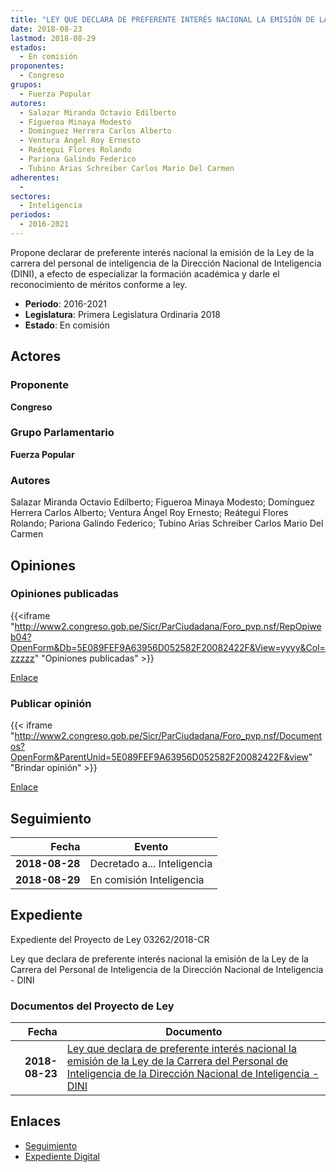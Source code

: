 ```yaml
---
title: "LEY QUE DECLARA DE PREFERENTE INTERÉS NACIONAL LA EMISIÓN DE LA LEY DE LA CARRERA DEL PERSONAL DE INTELIGENCIA DE LA DIRECCIÓN NACIONAL DE INTELIGENCIA-DINI"
date: 2018-08-23
lastmod: 2018-08-29
estados: 
  - En comisión
proponentes: 
  - Congreso
grupos: 
  - Fuerza Popular
autores: 
  - Salazar Miranda Octavio Edilberto
  - Figueroa Minaya Modesto
  - Domínguez Herrera Carlos Alberto
  - Ventura Ángel Roy Ernesto
  - Reátegui Flores Rolando
  - Pariona Galindo Federico
  - Tubino Arias Schreiber Carlos Mario Del Carmen
adherentes: 
  - 
sectores: 
  - Inteligencia
periodos: 
  - 2016-2021
---
```


Propone declarar de preferente interés nacional la emisión de la Ley de la carrera del personal de inteligencia de la Dirección Nacional de Inteligencia (DINI), a efecto de especializar la formación académica y darle el reconocimiento de méritos conforme a ley.

- **Periodo**: 2016-2021
- **Legislatura**: Primera Legislatura Ordinaria 2018
- **Estado**: En comisión

## Actores

### Proponente

**Congreso**

### Grupo Parlamentario

**Fuerza Popular**

### Autores

Salazar Miranda Octavio Edilberto; Figueroa Minaya Modesto; Domínguez Herrera Carlos Alberto; Ventura Ángel Roy Ernesto; Reátegui Flores Rolando; Pariona Galindo Federico; Tubino Arias Schreiber Carlos Mario Del Carmen


## Opiniones

### Opiniones publicadas

{{<iframe "http://www2.congreso.gob.pe/Sicr/ParCiudadana/Foro_pvp.nsf/RepOpiweb04?OpenForm&Db=5E089FEF9A63956D052582F20082422F&View=yyyy&Col=zzzzz" "Opiniones publicadas" >}}

[Enlace](http://www2.congreso.gob.pe/Sicr/ParCiudadana/Foro_pvp.nsf/RepOpiweb04?OpenForm&Db=5E089FEF9A63956D052582F20082422F&View=yyyy&Col=zzzzz)
### Publicar opinión

{{< iframe "http://www2.congreso.gob.pe/Sicr/ParCiudadana/Foro_pvp.nsf/Documentos?OpenForm&ParentUnid=5E089FEF9A63956D052582F20082422F&view" "Brindar opinión" >}}

[Enlace](http://www2.congreso.gob.pe/Sicr/ParCiudadana/Foro_pvp.nsf/Documentos?OpenForm&ParentUnid=5E089FEF9A63956D052582F20082422F&view)

## Seguimiento

| Fecha | Evento |
|------:|--------|
| **2018-08-28** | Decretado a... Inteligencia|
| **2018-08-29** | En comisión Inteligencia|


## Expediente

Expediente del Proyecto de Ley 03262/2018-CR

Ley que declara de preferente interés nacional la emisión de la Ley de la Carrera del Personal de Inteligencia de la Dirección Nacional de Inteligencia - DINI


### Documentos del Proyecto de Ley

| Fecha | Documento |
|------:|--------|
| **2018-08-23** | [Ley que declara de preferente interés nacional la emisión de la Ley de la Carrera del Personal de Inteligencia de la Dirección Nacional de Inteligencia - DINI](http://www.leyes.congreso.gob.pe/Documentos/2016_2021/Proyectos_de_Ley_y_de_Resoluciones_Legislativas/PL0326220180823.pdf) |

## Enlaces 

- [Seguimiento](http://www2.congreso.gob.pehttp://www2.congreso.gob.pe/Sicr/TraDocEstProc/CLProLey2016.nsf/f7fff46988ca05b1052578e100829cc7/8134b6f173ca9242052582f3000225d1?OpenDocument)
- [Expediente Digital](http://www2.congreso.gob.pehttp://www2.congreso.gob.pe/Sicr/TraDocEstProc/CLProLey2016.nsf/f7fff46988ca05b1052578e100829cc7/8134b6f173ca9242052582f3000225d1?OpenDocument&Click=05257FB7005EB655.eb71d0cf91d8294e05256cdf006b5706/$Body/0.1C6C)
